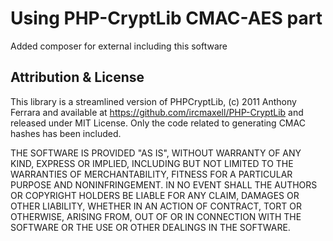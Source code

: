 Using PHP-CryptLib CMAC-AES part
===========================================

Added composer for external including this software

Attribution & License
---------------------

This library is a streamlined version of PHPCryptLib, (c) 2011 Anthony Ferrara and
available at https://github.com/ircmaxell/PHP-CryptLib and released under MIT License.
Only the code related to generating CMAC hashes has been included.

THE SOFTWARE IS PROVIDED "AS IS", WITHOUT WARRANTY OF ANY KIND, EXPRESS OR IMPLIED,
INCLUDING BUT NOT LIMITED TO THE WARRANTIES OF MERCHANTABILITY, FITNESS FOR A PARTICULAR
PURPOSE AND NONINFRINGEMENT. IN NO EVENT SHALL THE AUTHORS OR COPYRIGHT HOLDERS BE LIABLE
FOR ANY CLAIM, DAMAGES OR OTHER LIABILITY, WHETHER IN AN ACTION OF CONTRACT, TORT OR
OTHERWISE, ARISING FROM, OUT OF OR IN CONNECTION WITH THE SOFTWARE OR THE USE OR OTHER
DEALINGS IN THE SOFTWARE.

